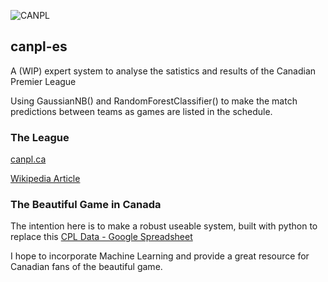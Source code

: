 ![CANPL](https://pbs.twimg.com/profile_images/1191405045788676097/vk_lsh7F_200x200.jpg)

## canpl-es
A (WIP) expert system to analyse the satistics and results of the Canadian Premier League

Using GaussianNB() and RandomForestClassifier() to make the match predictions between teams as games are listed in the schedule.

### The League
[canpl.ca](https://canpl.ca/)

[Wikipedia Article](https://en.wikipedia.org/wiki/Canadian_Premier_League)

### The Beautiful Game in Canada
The intention here is to make a robust useable system, built with python to replace this [CPL Data - Google Spreadsheet](https://docs.google.com/spreadsheets/d/1B2ZqJczaT9k8b9ik3MUnKWIDggo_oX5M1O5lkf9d0bw/edit#gid=780793363)

I hope to incorporate Machine Learning and provide a great resource for Canadian fans of the beautiful game.
